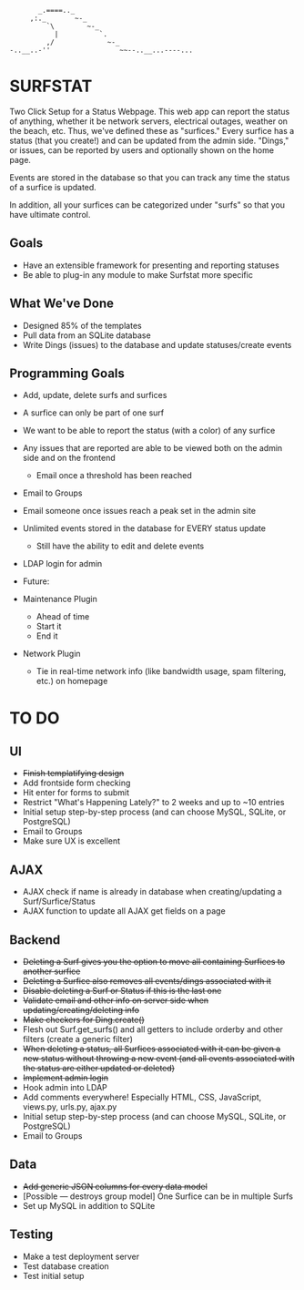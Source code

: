            _.====.._
         ,:._       ~-_
             `\        ~-_
               |          `.
             ,/             ~-_
    -..__..-''                 ~~--..__...----...


SURFSTAT
========

Two Click Setup for a Status Webpage.
This web app can report the status of anything, whether it be network servers,
electrical outages, weather on the beach, etc.  Thus, we've defined these as "surfices."
Every surfice has a status (that you create!) and can be updated from the admin side.
"Dings," or issues, can be reported by users and optionally shown on the home page.

Events are stored in the database so that you can track any time the status of a surfice
is updated.

In addition, all your surfices can be categorized under "surfs" so that you have ultimate
control.

Goals
-----

- Have an extensible framework for presenting and reporting statuses
- Be able to plug-in any module to make Surfstat more specific

What We've Done
---------------
- Designed 85% of the templates
- Pull data from an SQLite database
- Write Dings (issues) to the database and update statuses/create events

Programming Goals
-----------------
- Add, update, delete surfs and surfices
- A surfice can only be part of one surf
- We want to be able to report the status (with a color) of any surfice
- Any issues that are reported are able to be viewed both on the admin side and on the frontend
  - Email once a threshold has been reached
- Email to Groups
- Email someone once issues reach a peak set in the admin site
- Unlimited events stored in the database for EVERY status update
  - Still have the ability to edit and delete events
- LDAP login for admin


- Future:
- Maintenance Plugin
  - Ahead of time
  - Start it
  - End it
- Network Plugin
  - Tie in real-time network info (like bandwidth usage, spam filtering, etc.) on homepage

TO DO
=====
UI
--
- ~~Finish templatifying design~~
- Add frontside form checking
- Hit enter for forms to submit
- Restrict "What's Happening Lately?" to 2 weeks and up to ~10 entries
- Initial setup step-by-step process (and can choose MySQL, SQLite, or PostgreSQL)
- Email to Groups
- Make sure UX is excellent

AJAX
----
- AJAX check if name is already in database when creating/updating a Surf/Surfice/Status
- AJAX function to update all AJAX get fields on a page

Backend
-------
- ~~Deleting a Surf gives you the option to move all containing Surfices to another surfice~~
- ~~Deleting a Surfice also removes all events/dings associated with it~~
- ~~Disable deleting a Surf or Status if this is the last one~~
- ~~Validate email and other info on server side when updating/creating/deleting info~~
- ~~Make checkers for Ding.create()~~
- Flesh out Surf.get_surfs() and all getters to include orderby and other filters (create a generic filter)
- ~~When deleting a status, all Surfices associated with it can be given a new status without throwing a new event (and all events associated with the status are either updated or deleted)~~
- ~~Implement admin login~~
- Hook admin into LDAP
- Add comments everywhere! Especially HTML, CSS, JavaScript, views.py, urls.py, ajax.py
- Initial setup step-by-step process (and can choose MySQL, SQLite, or PostgreSQL)
- Email to Groups

Data
----
- ~~Add generic JSON columns for every data model~~
- [Possible — destroys group model] One Surfice can be in multiple Surfs
- Set up MySQL in addition to SQLite

Testing
-------
- Make a test deployment server
- Test database creation
- Test initial setup